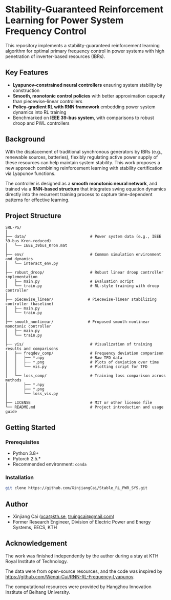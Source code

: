 # Stability-Guaranteed Reinforcement Learning for Power System Frequency Control
This repository implements a stability-guaranteed reinforcement learning algorithm for optimal primary frequency control in power systems with high penetration of inverter-based resources (IBRs).

## Key Features

- **Lyapunov-constrained neural controllers** ensuring system stability by construction
- **Smooth, monotonic control policies** with better approximation capacity than piecewise-linear controllers
- **Policy-gradient RL with RNN framework** embedding power system dynamics into RL training
- Benchmarked on **IEEE 39-bus system**, with comparisons to robust droop and PWL controllers

## Background

With the displacement of traditional synchronous generators by IBRs (e.g., renewable sources, batteries), flexibly regulating active power supply of these resources can help maintain system stability. This work proposes a new approach combining reinforcement learning with stability certification via Lyapunov functions.

The controller is designed as a **smooth monotonic neural network**, and trained via a **RNN-based structure** that integrates swing equation dynamics directly into the recurrent training process to capture time-dependent patterns for effective learning.

## Project Structure
```
SRL-PS/
│
├── data/                            # Power system data (e.g., IEEE 39-bus Kron-reduced)
│   └── IEEE_39bus_Kron.mat
│
├── env/                             # Common simulation environment and dynamics
│   └── interact_env.py
│
├── robust_droop/                    # Robust linear droop controller implementation
│   ├── main.py                      # Evaluation script
│   └── train.py                     # RL-style training with droop controller
│
├── piecewise_linear/               # Piecewise-linear stabilizing controller (baseline)
│   ├── main.py
│   └── train.py
│
├── smooth_nonlinear/               # Proposed smooth-nonlinear monotonic controller
│   ├── main.py
│   └── train.py
│
├── vis/                             # Visualization of training results and comparisons
│   ├── freqdev_comp/                # Frequency deviation comparison
│   │   ├── *.npy                    # Raw TFD data
│   │   ├── *.png                    # Plots of deviation over time
│   │   └── vis.py                   # Plotting script for TFD
│   │
│   └── loss_comp/                   # Training loss comparison across methods
│       ├── *.npy
│       ├── *.png
│       └── loss_vis.py
│
├── LICENSE                          # MIT or other license file
└── README.md                        # Project introduction and usage guide
```

## Getting Started

### Prerequisites

- Python 3.8+
- Pytorch 2.5.*
- Recommended environment: `conda`
  

### Installation

```bash
git clone https://github.com/XinjiangCai/Stable_RL_PWR_SYS.git
```

## Author
- Xinjiang Cai (xca@kth.se, truingcai@gmail.com)
- Former Research Engineer, Division of Electric Power and Energy Systems, EECS, KTH

## Acknowledgement
The work was finished independently by the author during a stay at KTH Royal Institute of Technology.

The data were from open-source resources, and the code was inspired by https://github.com/Wenqi-Cui/RNN-RL-Frequency-Lyapunov.

The computational resources were provided by Hangzhou Innovation Institute of Beihang University.
